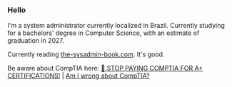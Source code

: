 ### Hello

I'm a system administrator currently localized in Brazil. Currently studying for a bachelors' degree in Computer Science, with an estimate of graduation in 2027.

Currently reading [the-sysadmin-book.com](https://the-sysadmin-book.com/). It's good.

Be aware about CompTIA here: [📢 STOP PAYING COMPTIA FOR A+ CERTIFICATIONS!](https://www.youtube.com/watch?v=uSW0Wg32QNI) | [Am I wrong about CompTIA?](https://www.youtube.com/watch?v=TmV8eAtXc3s)

<!--
**DashDashDashDashDash/DashDashDashDashDash** is a ✨ _special_ ✨ repository because its `README.md` (this file) appears on your GitHub profile.

Here are some ideas to get you started:

- 🔭 I’m currently working on ...
- 🌱 I’m currently learning ...
- 👯 I’m looking to collaborate on ...
- 🤔 I’m looking for help with ...
- 💬 Ask me about ...
- 📫 How to reach me: ...
- 😄 Pronouns: ...
- ⚡ Fun fact: ...
-->
